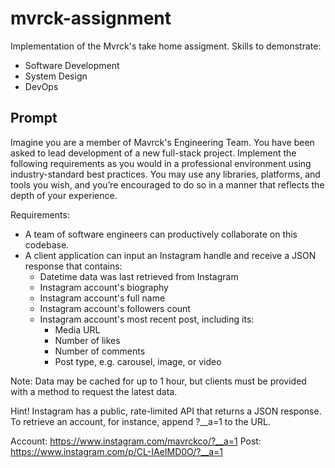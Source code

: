 # mvrck-assignment
Implementation of the Mvrck's take home assigment. Skills to demonstrate:
* Software Development
* System Design
* DevOps


## Prompt
Imagine you are a member of Mavrck's Engineering Team. You have been asked to lead development of a new full-stack project. Implement the following requirements as you would in a professional environment using industry-standard best practices. You may use any libraries, platforms, and tools you wish, and you’re encouraged to do so in a manner that reflects the depth of your experience.

Requirements:

* A team of software engineers can productively collaborate on this codebase.
* A client application can input an Instagram handle and receive a JSON response that contains:
  - Datetime data was last retrieved from Instagram
  - Instagram account's biography
  - Instagram account's full name
  - Instagram account's followers count
  - Instagram account's most recent post, including its:
    - Media URL
    - Number of likes
    - Number of comments
    - Post type, e.g. carousel, image, or video

Note: Data may be cached for up to 1 hour, but clients must be provided with a method to request the latest data.

Hint! Instagram has a public, rate-limited API that returns a JSON response. To retrieve an account, for instance, append ?__a=1 to the URL.

Account: https://www.instagram.com/mavrckco/?__a=1
Post: https://www.instagram.com/p/CL-IAeIMD0O/?__a=1


